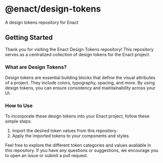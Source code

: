 # @enact/design-tokens
A design tokens repository for Enact

## Getting Started

Thank you for visiting the Enact Design Tokens repository! This repository serves as a centralized collection of design tokens for the Enact project.

### What are Design Tokens?

Design tokens are essential building blocks that define the visual attributes of a project. They include colors, typography, spacing, and more. By using design tokens, you can ensure consistency and maintainability across your UI.

### How to Use

To incorporate these design tokens into your Enact project, follow these simple steps:

1. Import the desired token values from this repository.
2. Apply the imported tokens to your components and styles.

Feel free to explore the different token categories and values available in this repository. If you have any questions or suggestions, we encourage you to open an issue or submit a pull request.
